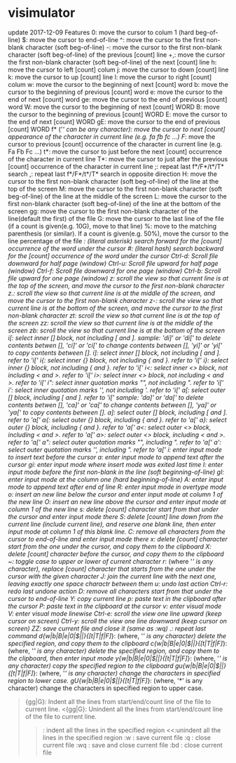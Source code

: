 # visimulator
update 2017-12-09
Features
0: move the cursor to colum 1 (hard beg-of-line)
$: move the cursor to end-of-line
^: move the cursor to the first non-blank character (soft beg-of-line)
-: move the cursor to the first non-blank character (soft beg-of-line) of the previous [count] line
+,: move the cursor the first non-blank character (soft beg-of-line) of the next [count] line
h: move the cursor to left [count] colum
j: move the cursor to down [count] line
k: move the cursor to up [count] line
l: move the cursor to right [count] colum
w: move the cursor to the beginning of next [count] word
b: move the cursor to the beginning of previous [count] word
e: move the cursor to the end of next [count] word
ge: move the cursor to the end of previous [count] word
W: move the cursor to the beginning of next [count] WORD
B: move the cursor to the beginning of previous [count] WORD
E: move the cursor to the end of next [count] WORD
gE: move the cursor to the end of previous [count] WORD
f* ('*' can be any character): move the cursor to next [count] appearance of the character in current line (e.g. fa fb fc ...)
F*: move the cursor to previous [count] occurrence of the character in current line (e.g. Fa Fb Fc ...)
t*: move the cursor to just before the next [count] occurrence of the character in current line
T*: move the cursor to just after the previous [count] occurrence of the character in current line
;: repeat last f*/F*/t*/T* search
,: repeat last f*/F*/t*/T* search in opposite direction
H: move the cursor to the first non-blank character (soft beg-of-line) of the line at the top of the screen
M: move the cursor to the first non-blank character (soft beg-of-line) of the line at the middle of the screen
L: move the cursor to the first non-blank character (soft beg-of-line) of the line at the bottom of the screen
gg: move the cursor to the first non-blank character of the line(default the first) of the file
G: move the cursor to the last line of the file (if a count is given(e.g. 10G), move to that line)
%: move to the matching parenthesis (or similar). If a count is given(e.g. 50%), move the cursor to the line percentage of the file
*: (literal asterisk) search forward for the [count] occurrence of the word under the cursor
#: (literal hash) search backward for the [count] occurrence of the word under the cursor
Ctrl-d: Scroll file downward for half page (window)
Ctrl-u: Scroll file upward for half page (window)
Ctrl-f: Scroll file downward for one page (window)
Ctrl-b: Scroll file upward for one page (window)
z<return>: scroll the view so that current line is at the top of the screen, and move the cursor to the first non-blank character
z.: scroll the view so that current line is at the middle of the screen, and move the cursor to the first non-blank character
z-: scroll the view so that current line is at the bottom of the screen, and move the cursor to the first non-blank character
zt: scroll the view so that current line is at the top of the screen
zz: scroll the view so that current line is at the middle of the screen
zb: scroll the view so that current line is at the bottom of the screen
i[: select inner [] block, not including [ and ]. 
sample: 
'di]' or 'di[' to delete contents betwen [], 
'ci]' or 'ci[' to change contents between [], 
'yi]' or 'yi[' to copy contents between [].
i]: select inner [] block, not including [ and ]. refer to 'i['
i{: select inner {} block, not including { and }. refer to 'i['
i}: select inner {} block, not including { and }. refer to 'i['
i<: select inner <> block, not including < and >. refer to 'i['
i>: select inner <> block, not including < and >. refer to 'i['
i": select inner quotation marks "", not including ". refer to 'i['
i': select inner quotation marks '', not including '. refer to 'i['
a[: select outer [] block, including [ and ]. refer to 'i[' 
sample: 
'da]' or 'da[' to delete contents betwen [], 
'ca]' or 'ca[' to change contents between [], 
'ya]' or 'ya[' to copy contents between [].
a]: select outer [] block, including [ and ]. refer to 'a['
a{: select outer {} block, including { and }. refer to 'a['
a}: select outer {} block, including { and }. refer to 'a['
a<: select outer <> block, including < and >. refer to 'a['
a>: select outer <> block, including < and >. refer to 'a['
a": select outer quotation marks "", including ". refer to 'a['
a': select outer quotation marks '', including ". refer to 'a['
i: enter input mode to insert text before the cursor
a: enter input mode to append text after the cursor
gi: enter input mode where insert mode was exited last time
I: enter input mode before the first non-blank in the line (soft beginning-of-line)
gI: enter input mode at the column one (hard beginning-of-line)
A: enter input mode to append text after end of line
R: enter input mode in overtype mode
o: insert an new line below the cursor and enter input mode at column 1 of the new line
O: insert an new line above the cursor and enter input mode at column 1 of the new line
s: delete [count] character start from that under the cursor and enter input mode there
S: delete [count] line down from the current line (include current line), and reserve one blank line, then enter input mode at column 1 of this blank line.
C: remove all characters from the cursor to end-of-line and enter input mode there
x: delete [count] character start from the one under the cursor, and copy them to the clipboard
X: delete [count] character before the cursor, and copy them to the clipboard
~: toggle case to upper or lower of current character
r*: (where '*' is any character), replace [count] character that starts from the one under the cursor with the given character
J: join the current line with the next one, leaving exactly one space charactr between them
u: undo last action
Ctrl-r: redo last undone action
D: remove all characters start from that under the cursor to end-of-line
Y: copy current line
p: paste text in the clipboard after the cursor
P: paste text in the clipboard at the cursor
v: enter visual mode
V: enter visual mode linewise
Ctrl-e: scroll the view one line upward (keep cursor on screen)
Ctrl-y: scroll the view one line downward (keep cursor on screen)
ZZ: save current file and close it (same as :wq)
.: repeat last command
d{w|b|B|e|0|$||}{[t|T|f|F]*}: (where, '*' is any character) delete the specified region, and copy them to the clipboard
c{w|b|B|e|0|$||}{[t|T|f|F]*}: (where, '*' is any character) delete the specified region, and copy them to the clipboard, then enter input mode
y{w|b|B|e|0|$||}{[t|T|f|F]*}: (where, '*' is any character) copy the specified region to the clipboard
gu{w|b|B|e|0|$||}{[t|T|f|F]*}: (where, '*' is any character) change the characters in specified region to lower case.
gU{w|b|B|e|0|$||}{[t|T|f|F]*}: (where, '*' is any character) change the characters in specified region to upper case.
>{gg|G}: Indent all the lines from start/end/count line of the file to current line.
<{gg|G}: Unindent all the lines from start/end/count line of the file to current line.
>>: indent all the lines in the specified region
<<:unindent all the lines in the specified region
:w : save current file
:q : close current file
:wq : save and close current file
:bd : close current file

